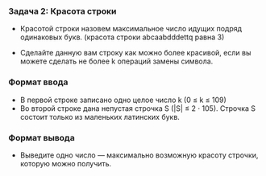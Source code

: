 ### Задача 2: Красота строки

* Красотой строки назовем максимальное число идущих подряд одинаковых букв. (красота строки abcaabdddettq равна 3)

* Сделайте данную вам строку как можно более красивой, если вы можете сделать не более k операций замены символа.

### Формат ввода
* В первой строке записано одно целое число k (0 ≤ k ≤ 109)
* Во второй строке дана непустая строчка S (|S| ≤ 2 ⋅ 105). Строчка S состоит только из маленьких латинских букв.

### Формат вывода
* Выведите одно число — максимально возможную красоту строчки, которую можно получить.